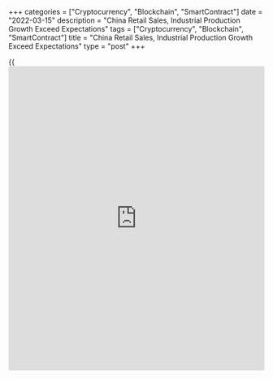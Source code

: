 +++
categories = ["Cryptocurrency", "Blockchain", "SmartContract"]
date = "2022-03-15"
description = "China Retail Sales, Industrial Production Growth Exceed Expectations"
tags = ["Cryptocurrency", "Blockchain", "SmartContract"]
title = "China Retail Sales, Industrial Production Growth Exceed Expectations"
type = "post"
+++

{{<iframe id="large-banner" src="https://www.bounty.group/#slide=17.0" width="100%" height="600" scrolling="no" style="border: 0px solid rgb(216, 221, 230); border-radius: 3px;">}}

China's retail sales and industrial production as well as fixed asset
investment grew more than expected during the January to February
period, signaling a strong start to the year.

Retail sales advanced 6.7 percent on a yearly basis in January to
February period, data from the National Bureau of Statistics showed on
Tuesday. This was bigger than the economists' forecast of 3.0 percent
but the pace of growth slowed from 12.5 percent expansion seen in
December.

Industrial output logged an annual growth of 7.5 percent, which was also
much better than the 3.9 percent rise expected by economists.

The statistics bureau combines the data for January and February to
avoid the distortions from the Lunar New Year holiday.

Fixed asset investment advanced 12.2 percent from the last year versus
the expected growth of 5.0 percent.

The urban unemployment rate rose to 5.5 percent in February. Economists
had forecast the rate to remain unchanged at 5.1 percent.

"All three activity data releases were better than expectations, but the
highlight for us was the strength of retail sales," Iris Pang, an ING
economist, said. This is even more notable during a period of strict
people flow control during the Chinese New Year holidays.

This better-than-expected [news](https://www.letsplayfx.com/blog/forex-news-website/) has enabled the People's Bank of China to
hold [policy](https://www.fintechee.com/policy/) rates steady.

Although activity data was stronger than anticipated, the [economy][1]
looks set to come under renewed pressure over the coming months amid
China's worst COVID-19 outbreak since Wuhan, Julian Evans-Pritchard and
Sheana Yue, economists at Capital Economics, said.

As such, it is only a matter of time before the PBoC resumes its rate
cuts, they noted.

Earlier in the day, the central bank had kept the rate on its one-year
medium-term lending facility unchanged at 2.85 percent. The bank
injected a net CNY 100 billion into the banking system.

For comments and feedback [contact](https://www.playgroundfx.com/contact/): editorial@rtt[news](https://www.letsplayfx.com/blog/forex-news-website/).com

[Economic News][1]

 **What parts of the world are seeing the best (and worst) economic
performances lately? Click[here][2] to check out our [Econ Scorecard][2]
and find out! See up-to-the-moment [ranking](https://www.playgroundfx.com/blog/crypto-exchange-ranking/)s for the best and worst
performers in [GDP][2], [unemployment rate][3], [inflation][4] and much
more.**

   1. www.rtt[news](https://www.letsplayfx.com/blog/forex-news-website/).com/Content/EconomicNews.aspx
   2. www.rtt[news](https://www.letsplayfx.com/blog/forex-news-website/).com/economic-scorecard/world-rank/GDP/highest-performance.aspx
   3. www.rtt[news](https://www.letsplayfx.com/blog/forex-news-website/).com/economic-scorecard/world-rank/unemployment-rate/lowest-performance.aspx
   4. www.rtt[news](https://www.letsplayfx.com/blog/forex-news-website/).com/economic-scorecard/world-rank/CPI/highest-performance.aspx